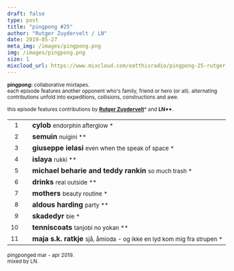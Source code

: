 ```yaml
---
draft: false
type: post
title: "pingpong #25"
author: "Rutger Zuydervelt / LN"
date: 2019-05-27
meta_img: /images/pingpong.png
img: /images/pingpong.png
size: 1
mixcloud_url: https://www.mixcloud.com/eatthisradio/pingpong-25-rutger-zuydervelt-ln/
---
```



<small><b>pingpong:</b> collaborative mixtapes.<br>
	each episode features another opponent who's family, friend or hero (or all). alternating contributions unfold into expeditions, collisions, constructions and awe.</small>

<small>this episode features contributions by <b><a href="http://www.machinefabriek.nu" target="_blank">Rutger Zuydervelt</b></a>\*</b> and <b>LN\*\*</b>.</small>



|                  |   |         		|
|----------------: |---| -------------	|
| <small>1</small> |   | **cylob**		 				<small>		endorphin afterglow		*</small>   |
| <small>2</small> |   | **semuin**						<small>		nuigini					**</small>	|
| <small>3</small> |   | **giuseppe ielasi**			<small>		even when the speak of space	*</small>   |
| <small>4</small> |   | **islaya**			 			<small>		rukki					**</small>	|
| <small>5</small> |   | **michael beharie and teddy rankin** <small>		so much trash		 	*</small>   |
| <small>6</small> |   | **drinks**						<small>		real outside			**</small>	|
| <small>7</small> |   | **mothers**			 		<small>		beauty routine		 	*</small>   |
| <small>8</small> |   | **aldous harding**			 	<small>		party					**</small>|
| <small>9</small> |   | **skadedyr**					<small>		bie						*</small>|
| <small>10</small>|   | **tenniscoats**		 		<small>		tanjobi no yokan		**</small>|
| <small>11</small>|   | **maja s.k. ratkje**	 		<small>		sjå, åmioda - og ikke en lyd kom mig fra strupen *</small>|



<small>pingponged mar - apr 2019.<br>mixed by LN.</small>
